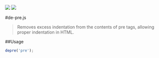 [![](https://api.travis-ci.org/neogeek/de-pre.js.svg)](https://travis-ci.org/neogeek/de-pre.js) [![](https://david-dm.org/neogeek/de-pre.js/dev-status.svg)](https://david-dm.org/neogeek/de-pre.js/#info=devDependencies)

#de-pre.js

> Removes excess indentation from the contents of pre tags, allowing proper indentation in HTML.

##Usage

```javascript
depre('pre');
```
